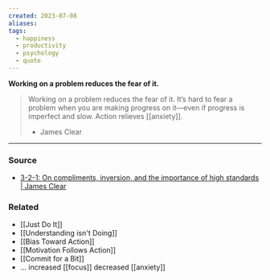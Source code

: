 ```yaml
---
created: 2023-07-08
aliases: 
tags:
  - happiness
  - productivity
  - psychology
  - quote
---
```

**Working on a problem reduces the fear of it.**

> Working on a problem reduces the fear of it.
> It’s hard to fear a problem when you are making progress on it—even if progress is imperfect and slow.
> Action relieves [[anxiety]].
> - James Clear

---
### Source

- [3-2-1: On compliments, inversion, and the importance of high standards | James Clear](https://jamesclear.com/3-2-1/september-24-2020)

### Related
- [[Just Do It]] 
- [[Understanding isn't Doing]] 
- [[Bias Toward Action]] 
- [[Motivation Follows Action]] 
- [[Commit for a Bit]]
- ... increased [[focus]] decreased [[anxiety]]
